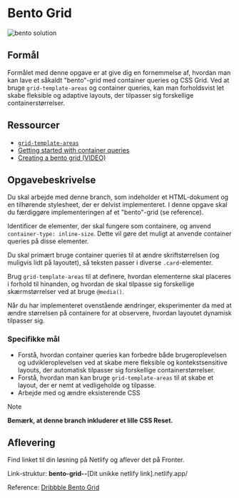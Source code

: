 # **Bento Grid**

![bento solution](./assets/bento.gif)

## Formål

Formålet med denne opgave er at give dig en fornemmelse af, hvordan man kan lave et såkaldt "bento"-grid med container queries og CSS Grid. Ved at bruge `grid-template-areas` og container queries, kan man forholdsvist let skabe fleksible og adaptive layouts, der tilpasser sig forskellige containerstørrelser.

## Ressourcer

- [`grid-template-areas`](https://developer.mozilla.org/en-US/docs/Web/CSS/grid-template-areas)
- [Getting started with container queries](https://developer.mozilla.org/en-US/blog/getting-started-with-css-container-queries/)
- [Creating a bento grid (VIDEO)](https://frontendmasters.com/courses/pro-css/creating-a-bento-grid/)

## Opgavebeskrivelse

Du skal arbejde med denne branch, som indeholder et HTML-dokument og en tilhørende stylesheet, der er delvist implementeret. I denne opgave skal du færdiggøre implementeringen af et "bento"-grid (se reference).

Identificer de elementer, der skal fungere som containere, og anvend `container-type: inline-size`. Dette vil gøre det muligt at anvende container queries på disse elementer.

Du skal primært bruge container queries til at ændre skriftstørrelsen (og muligvis lidt på layoutet), så teksten passer i diverse `.card`-elementer.

Brug `grid-template-areas` til at definere, hvordan elementerne skal placeres i forhold til hinanden, og hvordan de skal tilpasse sig forskellige skærmstørrelser ved at bruge `@media()`.

Når du har implementeret ovenstående ændringer, eksperimenter da med at ændre størrelsen på containere for at observere, hvordan layoutet dynamisk tilpasser sig.

### Specifikke mål

- Forstå, hvordan container queries kan forbedre både brugeroplevelsen og udvikleroplevelsen ved at skabe mere fleksible og kontekstsensitive layouts, der automatisk tilpasser sig forskellige containerstørrelser.
- Forstå, hvordan man kan bruge `grid-template-areas` til at skabe et layout, der er nemt at vedligeholde og tilpasse.
- Arbejde med og ændre eksisterende CSS

> [!NOTE]  
> **Bemærk, at denne branch inkluderer et lille CSS Reset.**

## Aflevering

Find linket til din løsning på Netlify og aflever det på Fronter.

Link-struktur: **bento-grid--**[Dit unikke netlify link].netlify.app/

Reference: [Dribbble Bento Grid](https://dribbble.com/shots/23700196-Brewbolt-Branding)
